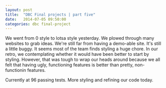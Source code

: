 ```yaml
---
layout: post
title:  "DBC Final projects | part five"
date:   2014-07-05 09:50:00
categories: dbc final-project
---
```


We went from 0 style to lotsa style yesterday. We plowed through many websites to grab ideas. We're still far from having a demo-able site. It's still a little buggy. It seems most of the team finds styling a huge chore. In our retro, we contemplating whether it would have been better to start by styling. However, that was tough to wrap our heads around because we all felt that having ugly, functioning features is better than pretty, non-functionin features.

Currently at 96 passing tests. More styling and refining our code today. 
